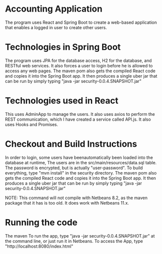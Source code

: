 # Accounting Application

The program uses React and Spring Boot to create a web-based application that
enables a logged in user to create other users.

# Technologies in Spring Boot

The program uses JPA for the database access, H2 for the database, and RESTful
web services.  It also forces a user to login before he is allowed to access
any web pages.  The maven pom also gets the compiled React code and copies it into
the Spring Boot app.  It then produces a single uber jar that can be run by
simply typing "java -jar security-0.0.4.SNAPSHOT.jar"

# Technologies used in React

This uses AdminApp to manage the users.  It also uses axios to perform the
REST communication, which I have created a service called API.js.  It also uses
Hooks and Promises.

# Checkout and Build Instructions

In order to login, some users have beenautomatically been loaded into the database 
at runtime,  The users are in the
src/main/resources/data.sql table.  The password is encrypted, but is actually
"user-password". To build everything, type 
"mvn install" in the security directory.  The maven 
pom also gets the compiled React code and copies it into
the Spring Boot app.  It then produces a single uber jar that can be run by
simply typing "java -jar security-0.0.4.SNAPSHOT.jar" 

NOTE:  This command will not compile with Netbeans 8.2, as the maven package
that it has is too old.  It does work with Netbeans 11.x.

# Running the code

The maven 
To run the app, type "java -jar security-0.0.4.SNAPSHOT.jar" at the command
line, or just run it in Netbeans.  To access the App, type "http://localhost:8080/index.html"



